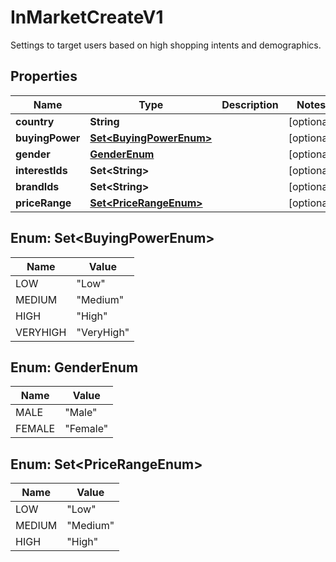 

# InMarketCreateV1

Settings to target users based on high shopping intents and demographics.

## Properties

| Name | Type | Description | Notes |
|------------ | ------------- | ------------- | -------------|
|**country** | **String** |  |  [optional] |
|**buyingPower** | [**Set&lt;BuyingPowerEnum&gt;**](#Set&lt;BuyingPowerEnum&gt;) |  |  [optional] |
|**gender** | [**GenderEnum**](#GenderEnum) |  |  [optional] |
|**interestIds** | **Set&lt;String&gt;** |  |  [optional] |
|**brandIds** | **Set&lt;String&gt;** |  |  [optional] |
|**priceRange** | [**Set&lt;PriceRangeEnum&gt;**](#Set&lt;PriceRangeEnum&gt;) |  |  [optional] |



## Enum: Set&lt;BuyingPowerEnum&gt;

| Name | Value |
|---- | -----|
| LOW | &quot;Low&quot; |
| MEDIUM | &quot;Medium&quot; |
| HIGH | &quot;High&quot; |
| VERYHIGH | &quot;VeryHigh&quot; |



## Enum: GenderEnum

| Name | Value |
|---- | -----|
| MALE | &quot;Male&quot; |
| FEMALE | &quot;Female&quot; |



## Enum: Set&lt;PriceRangeEnum&gt;

| Name | Value |
|---- | -----|
| LOW | &quot;Low&quot; |
| MEDIUM | &quot;Medium&quot; |
| HIGH | &quot;High&quot; |



